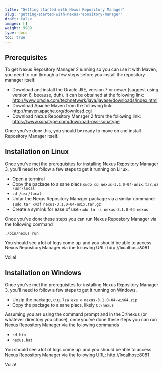 ```yaml
---
title: "Getting started with Nexus Repository Manager"
slug: "getting-started-with-nexus-repository-manager"
draft: false
images: []
weight: 9989
type: docs
toc: true
---
```


## Prerequisites
To get Nexus Repository Manager 2 running so you can use it with Maven, you need to run through a few steps before you install the repository manager itself.

* Download and install the Oracle JRE, version 7 or newer (suggest using version 8, because, duh). It can be obtained at the following link: http://www.oracle.com/technetwork/java/javase/downloads/index.html
* Download Apache Maven from the following link: http://maven.apache.org/download.cgi
* Download Nexus Repository Manager 2 from the following link: https://www.sonatype.com/download-oss-sonatype

Once you've done this, you should be ready to move on and install Repository Manager itself.

## Installation on Linux
Once you've met the prerequisites for installing Nexus Repository Manager 3, you'll need to follow a few steps to get it running on Linux.

* Open a terminal 
* Copy the package to a sane place `sudo cp nexus-3.1.0-04-unix.tar.gz /usr/local`
* `cd /usr/local`
* Untar the Nexus Repository Manager package via a similar command: 
`sudo tar xvzf nexus-3.1.0-04-unix.tar.gz`
* Create a symlink for ease of use `sudo ln -s nexus-3.1.0-04 nexus`

Once you've done these steps you can run Nexus Repository Manager via the following command

`./bin/nexus run`

You should see a lot of logs come up, and you should be able to access Nexus Repository Manager via the following URL: http://localhost:8081

Voila!

## Installation on Windows
Once you've met the prerequisites for installing Nexus Repository Manager 3, you'll need to follow a few steps to get it running on Windows.
 
* Unzip the package, e.g. `7za.exe e nexus-3.1.0-04-win64.zip`
* Copy the package to a sane place, likely `C:\nexus`
 
Assuming you are using the command prompt and in the C:\nexus (or whatever directory you chose), once you've done these steps you can run Nexus Repository Manager via the following commands
 
* `cd bin`
* `nexus.bat`
 
You should see a lot of logs come up, and you should be able to access Nexus Repository Manager via the following URL: http://localhost:8081
 
Voila!


